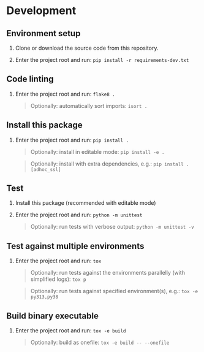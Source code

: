 # Development

## Environment setup

1. Clone or download the source code from this repository.

2. Enter the project root and run: `pip install -r requirements-dev.txt`

## Code linting

1. Enter the project root and run: `flake8 .`

   > Optionally: automatically sort imports: `isort .`

## Install this package

1. Enter the project root and run: `pip install .`

   > Optionally: install in editable mode: `pip install -e .`

   > Optionally: install with extra dependencies, e.g.: `pip install .[adhoc_ssl]`

## Test

1. Install this package (recommended with editable mode)

1. Enter the project root and run: `python -m unittest`

   > Optionally: run tests with verbose output: `python -m unittest -v`

## Test against multiple environments

1. Enter the project root and run: `tox`

   > Optionally: run tests against the environments parallelly (with simplified logs): `tox p`

   > Optionally: run tests against specified environment(s), e.g.: `tox -e py313,py38`

## Build binary executable

1. Enter the project root and run: `tox -e build`

   > Optionally: build as onefile: `tox -e build -- --onefile`
